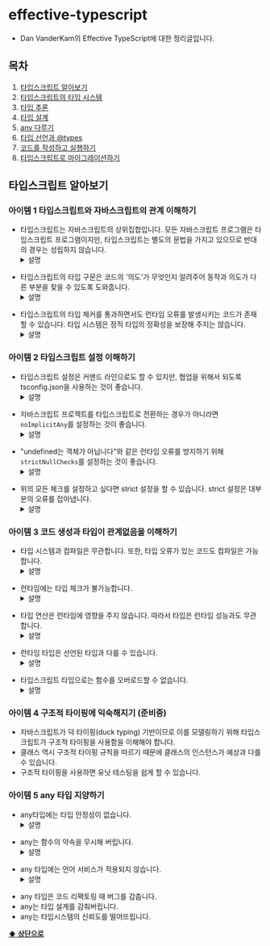 # effective-typescript
- Dan VanderKam의 Effective TypeScript에 대한 정리글입니다.

## 목차

1. [타입스크립트 알아보기](#타입스크립트-알아보기)
2. [타입스크립트의 타입 시스템](#타입스크립트의-타입-시스템)
3. [타입 추론](#타입-추론)
4. [타입 설계](#타입-설계)
5. [any 다루기](#any-다루기)
6. [타입 선언과 @types](#타입-선언과-@types)
7. [코드를 작성하고 실행하기](#코드를-작성하고-실행하기)
8. [타입스크립트로 마이그레이션하기](#타입스크립트로-마이그레이션하기)

## **타입스크립트 알아보기**
### 아이템 1 타입스크립트와 자바스크립트의 관계 이해하기

- 타입스크립트는 자바스크립트의 상위집합입니다. 모든 자바스크립트 프로그램은 타입스크립트 프로그램이지만, 타입스크립트는 별도의 문법을 가지고 있으므로 반대의 경우는 성립하지 않습니다.<ul>
<details>
<summary>설명</summary>
<div markdown="1"><br/>
  
```js
// JavaScript
function greet(who: string) { // SyntaxError: Unexpected token :
  console.log('Hello', who);
}
```
자바스크립트에선 위와 같은 타입스크립트 문법을 사용할 수 없습니다. 그러나 타입스크립트에서는 자바스크립트의 모든 문법을 사용할 수 있습니다.
<br/><br/>
  
</div>
</details>
</ul>

- 타입스크립트의 타입 구문은 코드의 '의도'가 무엇인지 알려주어 동작과 의도가 다른 부분을 찾을 수 있도록 도와줍니다.<ul>
<details>
<summary>설명</summary>
<div markdown="1"><br/>
  
```ts
interface State {
  name: string;
  capital: string; // 의도
}

const states: State[] = [
  {name: 'Alabama', capital: 'Montgomery'},
  {name: 'Alaska',  capitol: 'Juneau'}, // 동작
                 // ~~~~~~~~~~~~~~~~~ Did you mean to write 'capital'?
  {name: 'Arizona', capital: 'Phoenix'},
  // ...
];
```
명시적으로 states를 선언하면 코드 작성자의 의도를 타입스크립트에게 알려줄 수 있고(capital), 만약 잘못된 동작(capitol)이 발생하였다면 타입스크립트는 에러와 함께 해결 방법을 추천해줍니다.<br/><br/>
  
</div>
</details>
</ul>

- 타입스크립트의 타입 체커를 통과하면서도 런타임 오류를 발생시키는 코드가 존재할 수 있습니다. 타입 시스템은 정적 타입의 정확성을 보장해 주지는 않습니다.<ul>
<details>
<summary>설명</summary>
<div markdown="1"><br/>
  
```ts
const names = ['Alice', 'Bob'];
console.log(names[2].toUpperCase());
// TypeError: Cannot read property 'toUpperCase' of undefined
```
타입은 정확하지만 존재하지 않는 인덱스에 접근하려 시도하였기 때문에 에러가 발생합니다.<br/><br/>
  
</div>
</details>
</ul>

### 아이템 2 타입스크립트 설정 이해하기

- 타입스크립트 설정은 커맨드 라인으로도 할 수 있지만, 협업을 위해서 되도록 tsconfig.json을 사용하는 것이 좋습니다.<ul>
<details>
<summary>설명</summary>
<div markdown="1"><br/>
  
```cli
$ tsc --init
```
위 명령어를 입력하면 루트 디렉토리에 tsconfig.json 파일을 만들어줍니다.<br/><br/>
  
</div>
</details>
</ul>

- 자바스크립트 프로젝트를 타입스크립트로 전환하는 경우가 아니라면 `noImplicitAny`를 설정하는 것이 좋습니다.<ul>
<details>
<summary>설명</summary>
<div markdown="1"><br/>
  
**나쁜 예:** 
```ts
// tsConfig: {"noImplicitAny":false}

function add(a, b) {
  return a + b;
}
```
`noImplicitAny`가 해제된 경우 함수의 타입이 설정되지 않아도 자동적으로 any로 추론됩니다.
  
**좋은 예:**  
```ts
// tsConfig: {"noImplicitAny":true}

function add(a, b) {
          // ~    Parameter 'a' implicitly has an 'any' type
          //    ~ Parameter 'b' implicitly has an 'any' type
  return a + b;
}
```
`noImplicitAny`가 설정된 경우 명시적으로 any 타입을 설정하지 않는 이상 추론된 결과가 any라면 에러가 발생합니다.<br/><br/>
  
</div>
</details>
</ul>

- "undefined는 객체가 아닙니다"와 같은 런타임 오류를 방지하기 위해 `strictNullChecks`를 설정하는 것이 좋습니다.<ul>
<details>
<summary>설명</summary>
<div markdown="1"><br/>
  
**나쁜 예:**
```ts
// tsConfig: {"noImplicitAny":true,"strictNullChecks":false}

const x: number = null;  // OK, null is a valid number
```
`strictNullChecks`을 설정하지 않는 경우 null과 undefined가 허용됩니다.

**좋은 예:**
```ts
// tsConfig: {"noImplicitAny":true,"strictNullChecks":true}

const x: number = null;
//    ~ Type 'null' is not assignable to type 'number'
```
`strictNullChecks`을 설정한 경우 null과 undefined를 명시적으로 허용하지 않는 이상 오류를 발생시킵니다. 이러한 방식은 코드 작성을 어렵게 하지만 "undefined는 객체가 아닙니다"와 같은 null과 undefined와 관련  런타임 오류를 잡아내는 데 많은 도움을 줍니다.<br/><br/>
  
</div>
</details>
</ul>

- 위의 모든 체크를 설정하고 싶다면 strict 설정을 할 수 있습니다. strict 설정은 대부분의 오류를 잡아냅니다.<ul>
<details>
<summary>설명</summary>
<div markdown="1"><br/>
  
```ts
// tsConfig
    
{"strict": true}
```
`noImplicitAny`와 `strictNullChecks`는 모두 strict 설정 안에 포함되어있습니다.<br/><br/>
  
</div>
</details>
</ul>

### 아이템 3 코드 생성과 타입이 관계없음을 이해하기

- 타입 시스템과 컴파일은 무관합니다. 또한, 타입 오류가 있는 코드도 컴파일은 가능합니다.<ul>
<details>
<summary>설명</summary>
<div markdown="1"><br/>
  
```ts
// test.ts
let x = 'hello';
x = 1234;
  
// $ tsc test.ts
// test.ts:2:1 - error TS2322: Type 'number' is not assignable to type 'string'.
// 2 x = 1234;
  
// test.js
var x = 'hello';
x = 1234;  
```
타입 오류가 발생하는 ts 파일에 tsc 명령어(타입스크립트 파일을 자바스크립트 파일로 컴파일)를 사용하면 오류에도 불구하고 자바스크립트 파일이 문제 없이 생성되는 것을 볼 수 있습니다.<br/><br/>
  
</div>
</details>
</ul>

- 런타임에는 타입 체크가 불가능합니다.<ul>
<details>
<summary>설명</summary>
<div markdown="1"><br/>
    
**나쁜 예:** 
```ts
interface Square {
  width: number;
}
interface Rectangle extends Square {
  height: number;
}
type Shape = Square | Rectangle;

function calculateArea(shape: Shape) {
  if (shape instanceof Rectangle) {
                    // ~~~~~~~~~ 'Rectangle' only refers to a type,
                    //           but is being used as a value here
    return shape.width * shape.height;
                    //         ~~~~~~ Property 'height' does not exist
                    //                on type 'Shape'
  } else {
    return shape.width * shape.width;
  }
}
```
만약 위와 같이 작성하면 instanceof 체크는 런타임에 일어나지만, Rectangle은 타입이기 때문에 컴파일 과정에서 사라져 오류를 발생시킵니다.
  
  **좋은 예:** 
```ts
interface Square {
  kind: 'square';
  width: number;
}
interface Rectangle {
  kind: 'rectangle';
  height: number;
  width: number;
}
type Shape = Square | Rectangle;

function calculateArea(shape: Shape) {
  if (shape.kind === 'rectangle') {
    shape;  // Type is Rectangle
    return shape.width * shape.height;
  } else {
    shape;  // Type is Square
    return shape.width * shape.width;
  }
}
```
위와 같이 런타임에 접근 가능한 타입 정보를 명시적으로 저장하는 '태그' 기법을 사용하면 오류를 발생시키지 않습니다.
  
**좋은 예:** 
```ts
class Square {
  constructor(public width: number) {}
}
class Rectangle extends Square {
  constructor(public width: number, public height: number) {
    super(width);
  }
}
type Shape = Square | Rectangle;

function calculateArea(shape: Shape) {
  if (shape instanceof Rectangle) {
    shape;  // Type is Rectangle
    return shape.width * shape.height;
  } else {
    shape;  // Type is Square
    return shape.width * shape.width;  // OK
  }
}
```
타입을 클래스로 만드는 방법을 사용할 수도 있습니다. 이러한 방식을 이용하면 Rectangle은 타입이자 값으로 모두 사용할 수 있으므로 오류를 발생시키지 않습니다.<br/><br/>
  
</div>
</details>
</ul>

- 타입 연산은 런타임에 영향을 주지 않습니다. 따라서 타입은 런타임 성능과도 무관합니다.<ul>
<details>
<summary>설명</summary>
<div markdown="1"><br/>
    
**나쁜 예:** 
```ts
// TypeScript  
function asNumber(val: number | string): number {
  return val as number;
}

// Javascript  
function asNumber(val) {
  return val;
}
```
만약 string이나 number 타입인 값을 항상 number 타입으로 정제하기 위해 위와 같이 작성하였다면 이는 아무런 기능을 하지 못합니다. as number는 타입 연산이고 런타임 동작과는 무관하기 때문입니다.
  
**좋은 예:** 
```ts
function asNumber(val: number | string): number {
  return typeof(val) === 'string' ? Number(val) : val;
}
```
값을 제대로 정제하기 위해서는 자바스크립트 연산을 통해 변환을 수행해야 합니다. 이처럼 타입과 타입 연산자는 자바스크립트 변환 시점에 제거되기 때문에 런타임의 성능에 아무런 영향을 주지 않습니다.
<br/><br/>
  
</div>
</details>
</ul>
  
- 런타임 타입은 선언된 타입과 다를 수 있습니다.<ul>
<details>
<summary>설명</summary>
<div markdown="1"><br/>
    
```ts
interface LightApiResponse {
  lightSwitchValue: boolean;
}
async function setLight() {
  const response = await fetch('/light');
  const result: LightApiResponse = await response.json();
  setLightSwitch(result.lightSwitchValue);
}
```
위와 같이 /light를 요청하면 그 결과로 LightApiResponse를 반환하는 함수의 경우 lightSwitchValue를 boolean으로 설정하였지만 실제 응답의 타입이 boolean으로 보장되는 것은 아닙니다.<br/><br/>
  
</div>
</details>
</ul>

- 타입스크립트 타입으로는 함수를 오버로드할 수 없습니다.<ul>
<details>
<summary>설명</summary>
<div markdown="1"><br/>
    
```ts
function add(a: number, b: number) { return a + b; }
      // ~~~ Duplicate function implementation
function add(a: string, b: string) { return a + b; }
      // ~~~ Duplicate function implementation
```
C++과 같은 언어는 동일한 이름에 매개변수만 다른 여러 버전의 함수를 허용하는 '함수 오버로딩'이 가능하지만, 타입스크립트는 타입과 런타임의 동작이 무관하기 때문에 이러한 '함수 오버로딩'이 불가능합니다.<br/><br/>
  
</div>
</details>
</ul>

### 아이템 4 구조적 타이핑에 익숙해지기 (준비중)

- 자바스크립트가 덕 타이핑(duck typing) 기반이므로 이를 모델링하기 위해 타입스크립트가 구조적 타이핑을 사용함을 이해해야 합니다.
- 클래스 역시 구조적 타이핑 규칙을 따르기 때문에 클래스의 인스턴스가 예상과 다를 수 있습니다.
- 구조적 타이핑을 사용하면 유닛 테스팅을 쉽게 할 수 있습니다.

### 아이템 5 any 타입 지양하기

- any타입에는 타입 안정성이 없습니다.<ul>
<details>
<summary>설명</summary>
<div markdown="1"><br/>
    
```ts
let age: number;
age = '12';
// ~~~ Type '"12"' is not assignable to type 'number'
age = '12' as any;  // OK
  
age += 1;  // OK; at runtime, age is now "121"
```
타입 단언문(as any)을 사용하면 string 타입을 할당할 수 있으나, 타입 체커는 계속해서 number 타입으로 판단하기 때문에 1을 더하면 "121"라는 잘못된 값이 됩니다.<br/><br/>

</div>
</details>
</ul>

- any는 함수의 약속을 무시해 버립니다.<ul>
<details>
<summary>설명</summary>
<div markdown="1"><br/>
    
```ts
function calculateAge(birthDate: Date): number {
  // ...
}

let birthDate: any = '1990-01-19';
calculateAge(birthDate);  // OK
```
birthData 매개변수는 string이 아닌 Date 타입이어야 합니다. any 타입을 사용하면 calculateAge의 타입을 무시하게 됩니다.<br/><br/>

</div>
</details>
</ul>

- any 타입에는 언어 서비스가 적용되지 않습니다.<ul>
<details>
<summary>설명</summary>
<div markdown="1"><br/>
    
```ts
interface Person {
  firstName: string;
  last: string;
}
const formatName = (p: Person) => `${p.firstName} ${p.last}`;
const formatNameAny = (p: any) => `${p.first} ${p.last}`;
```
타입스크립트 언어 서비스는 자동완성 기능과 적절한 도움말을 제공합니다. 위의 경우처럼 Person 타입의 first가 firstName으로 변경되어도 any 타입의 심볼은 자동으로 반영되지 않습니다.<br/><br/>

</div>
</details>
</ul>

- any 타입은 코드 리팩토링 때 버그를 감춥니다.
- any는 타입 설계를 감춰버립니다.
- any는 타입시스템의 신뢰도를 떨어뜨립니다.

**[⬆ 상단으로](#목차)**
